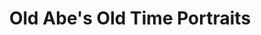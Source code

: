 ---
title: "Old Abe's Old Time Portraits"
url: /wisconsin-dells/old-abes-old-time-portraits/
shop: photo
---